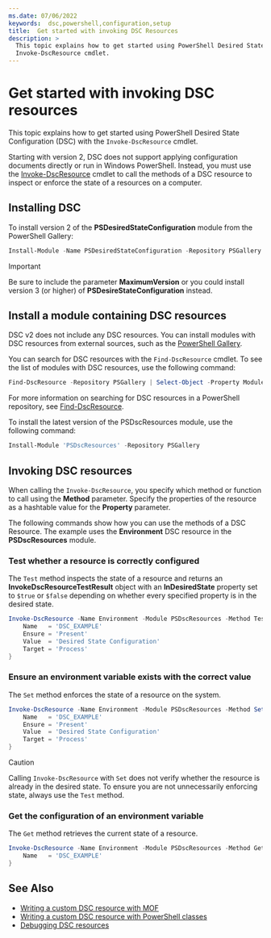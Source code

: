```yaml
---
ms.date: 07/06/2022
keywords:  dsc,powershell,configuration,setup
title:  Get started with invoking DSC Resources
description: >
  This topic explains how to get started using PowerShell Desired State Configuration (DSC) with the
  Invoke-DscResource cmdlet.
---
```


# Get started with invoking DSC resources

This topic explains how to get started using PowerShell Desired State Configuration (DSC) with the
`Invoke-DscResource` cmdlet.

Starting with version 2, DSC does not support applying configuration documents directly or run in
Windows PowerShell. Instead, you must use the [Invoke-DscResource][cmdlet-Invoke-DscResource] cmdlet
to call the methods of a DSC resource to inspect or enforce the state of a resources on a computer.

## Installing DSC

To install version 2 of the **PSDesiredStateConfiguration** module from the PowerShell Gallery:

```powershell
Install-Module -Name PSDesiredStateConfiguration -Repository PSGallery -MaximumVersion 2.99
```

> [!IMPORTANT]
> Be sure to include the parameter **MaximumVersion** or you could install version 3 (or higher) of
> **PSDesireStateConfiguration** instead.

## Install a module containing DSC resources

DSC v2 does not include any DSC resources. You can install modules with DSC
resources from external sources, such as the [PowerShell Gallery][psgallery].

You can search for DSC resources with the `Find-DscResource` cmdlet. To see the list of modules with
DSC resources, use the following command:

```powershell
Find-DscResource -Repository PSGallery | Select-Object -Property ModuleName, Version -Unique
```

For more information on searching for DSC resources in a PowerShell repository, see
[Find-DscResource][cmdlet-Find-DscResource].

To install the latest version of the PSDscResources module, use the following command:

```PowerShell
Install-Module 'PSDscResources' -Repository PSGallery
```

## Invoking DSC resources

When calling the `Invoke-DscResource`, you specify which method or function to call using the
**Method** parameter. Specify the properties of the resource as a hashtable value for the
**Property** parameter.

The following commands show how you can use the methods of a DSC Resource. The example uses the
**Environment** DSC resource in the **PSDscResources** module.

### Test whether a resource is correctly configured

The `Test` method inspects the state of a resource and returns an **InvokeDscResourceTestResult**
object with an **InDesiredState** property set to `$true` or `$false` depending on whether every
specified property is in the desired state.

```powershell
Invoke-DscResource -Name Environment -Module PSDscResources -Method Test -Property @{
    Name   = 'DSC_EXAMPLE'
    Ensure = 'Present'
    Value  = 'Desired State Configuration'
    Target = 'Process'
}
```

### Ensure an environment variable exists with the correct value

The `Set` method enforces the state of a resource on the system.

```powershell
Invoke-DscResource -Name Environment -Module PSDscResources -Method Set -Property @{
    Name   = 'DSC_EXAMPLE'
    Ensure = 'Present'
    Value  = 'Desired State Configuration'
    Target = 'Process'
}
```

> [!CAUTION]
> Calling `Invoke-DscResource` with `Set` does not verify whether the resource is already in the
> desired state. To ensure you are not unnecessarily enforcing state, always use the `Test` method.

### Get the configuration of an environment variable

The `Get` method retrieves the current state of a resource.

```powershell
Invoke-DscResource -Name Environment -Module PSDscResources -Method Get -Property @{
    Name   = 'DSC_EXAMPLE'
}
```

<!-- Commented out for now: this section implies that it (and the companion authoring doc) should
     be removed and a note added to the overview that composite resources are not supported.

> [!NOTE]
> Directly calling composite resource methods is not supported. Instead, call the methods of the
> underlying resources that make up the composite resource.
-->

## See Also

- [Writing a custom DSC resource with MOF][writing-resource-mof]
- [Writing a custom DSC resource with PowerShell classes][writing-resource-class]
- [Debugging DSC resources][degugging-dsc]

<!-- Reference Links -->

[cmdlet-Find-DscResource]:/powershell/module/powershellget/find-dscresource
[cmdlet-Invoke-DscResource]: /powershell/module/PSDesiredStateConfiguration/Invoke-DscResource
[degugging-dsc]: ../troubleshooting/debugResource.md
[psgallery]: https://www.powershellgallery.com/
[writing-resource-class]: ../resources/authoringResourceClass.md
[writing-resource-mof]: ../resources/authoringResourceMOF.md
